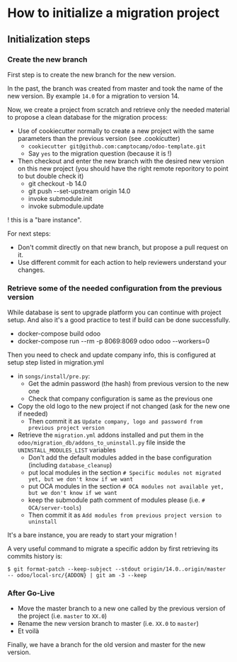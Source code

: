 <!--
This file has been generated with 'invoke project.sync'.
Do not modify. Any manual change will be lost.
Please propose your modification on
https://github.com/camptocamp/odoo-template instead.
-->
# How to initialize a migration project

## Initialization steps

### Create the new branch

First step is to create the new branch for the new version.

In the past, the branch was created from master and took the name of the new version.
By example `14.0` for a migration to version 14.

Now, we create a project from scratch and retrieve only the needed material to propose a clean database for the
migration process:

* Use of cookiecutter normally to create a new project with the same parameters than the previous version (see .cookicutter)
    * `cookiecutter git@github.com:camptocamp/odoo-template.git`
    * Say `yes` to the migration question (because it is !)
* Then checkout and enter the new branch with the desired new version on this new project (you should have the right remote reporitory to point to but double check it)
    * git checkout -b 14.0
    * git push --set-upstream origin 14.0
    * invoke submodule.init
    * invoke submodule.update

! this is a "bare instance".

For next steps:

* Don't commit directly on that new branch, but propose a pull request on it.
* Use different commit for each action to help reviewers understand your changes.

### Retrieve some of the needed configuration from the previous version

While database is sent to upgrade platform you can continue with project setup. And also it's a good practice to test if build can be done successfully.
* docker-compose build odoo
* docker-compose run --rm -p 8069:8069 odoo odoo --workers=0

Then you need to check and update company info, this is configured at setup step listed in migration.yml
* in `songs/install/pre.py`:
  * Get the admin password (the hash) from previous version to the new one 
  * Check that company configuration is same as the previous one
* Copy the old logo to the new project if not changed (ask for the new one if needed)
  * Then commit it as `Update company, logo and password from previous project version`
* Retrieve the `migration.yml` addons installed and put them in the `odoo/migration_db/addons_to_uninstall.py` file inside the `UNINSTALL_MODULES_LIST` variables
  * Don't add the default modules added in the base configuration (including `database_cleanup`)
  * put local modules in the section `# Specific modules not migrated yet, but we don't know if we want`
  * put OCA modules in the section `# OCA modules not available yet, but we don't know if we want`
  * keep the submodule path comment of modules please (i.e. `# OCA/server-tools`)
  * Then commit it as `Add modules from previous project version to uninstall`

It's a bare instance, you are ready to start your migration !

A very useful command to migrate a specific addon by first retrieving its commits history is:

`$ git format-patch --keep-subject --stdout origin/14.0..origin/master -- odoo/local-src/{ADDON} | git am -3 --keep`

### After Go-Live

* Move the master branch to a new one called by the previous version of the project (i.e. `master` to `XX.0`)
* Rename the new version branch to master (i.e. `XX.0` to `master`)
* Et voilà

Finally, we have a branch for the old version and master for the new version.
